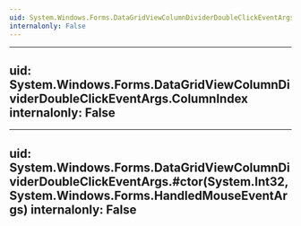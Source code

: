 ```yaml
---
uid: System.Windows.Forms.DataGridViewColumnDividerDoubleClickEventArgs
internalonly: False
---
```


---
uid: System.Windows.Forms.DataGridViewColumnDividerDoubleClickEventArgs.ColumnIndex
internalonly: False
---

---
uid: System.Windows.Forms.DataGridViewColumnDividerDoubleClickEventArgs.#ctor(System.Int32,System.Windows.Forms.HandledMouseEventArgs)
internalonly: False
---
